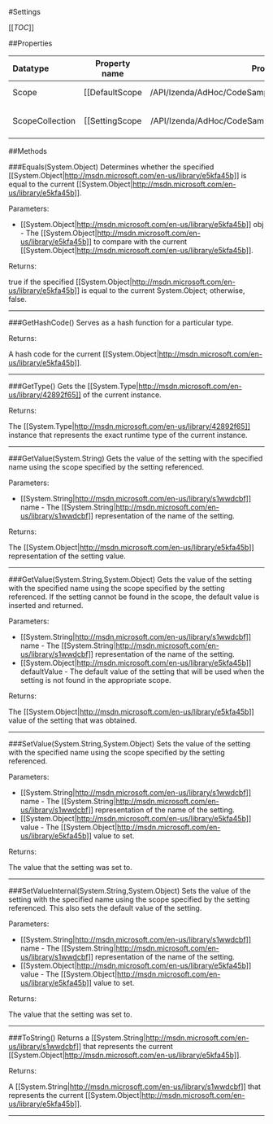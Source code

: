 #Settings

[[_TOC_]]

##Properties

|Datatype|Property name|Property description|Default Value|
|:-------|:----------:|:-----------------:|:-----------:|
|Scope|[[DefaultScope|/API/Izenda/AdHoc/CodeSamples/Izenda_AdHoc_Settings_DefaultScope]]|Gets the default [[Izenda.AdHoc.Scope|/API/Izenda/AdHoc/Izenda-AdHoc-Scope]] that the settings will use if not otherwise specified.|StaticMemory|
|ScopeCollection|[[SettingScope|/API/Izenda/AdHoc/CodeSamples/Izenda_AdHoc_Settings_SettingScope]]| Gets the collection of scoping levels that settings can use. |{}|


##Methods

###Equals(System.Object)
Determines whether the specified [[System.Object|http://msdn.microsoft.com/en-us/library/e5kfa45b]] is equal to the current [[System.Object|http://msdn.microsoft.com/en-us/library/e5kfa45b]].

Parameters: 

* [[System.Object|http://msdn.microsoft.com/en-us/library/e5kfa45b]] obj  - The [[System.Object|http://msdn.microsoft.com/en-us/library/e5kfa45b]] to compare with the current [[System.Object|http://msdn.microsoft.com/en-us/library/e5kfa45b]].





Returns:

true if the specified [[System.Object|http://msdn.microsoft.com/en-us/library/e5kfa45b]] is equal to the current System.Object; otherwise, false.


---


###GetHashCode()
 Serves as a hash function for a particular type.  





Returns:

A hash code for the current [[System.Object|http://msdn.microsoft.com/en-us/library/e5kfa45b]].


---


###GetType()
Gets the [[System.Type|http://msdn.microsoft.com/en-us/library/42892f65]] of the current instance.





Returns:

The [[System.Type|http://msdn.microsoft.com/en-us/library/42892f65]] instance that represents the exact runtime type of the current instance.


---


###GetValue(System.String)
 Gets the value of the setting with the specified name using the scope specified by the setting referenced. 

Parameters: 

* [[System.String|http://msdn.microsoft.com/en-us/library/s1wwdcbf]] name  - The [[System.String|http://msdn.microsoft.com/en-us/library/s1wwdcbf]] representation of the name of the setting.





Returns:

The [[System.Object|http://msdn.microsoft.com/en-us/library/e5kfa45b]] representation of the setting value.


---


###GetValue(System.String,System.Object)
 Gets the value of the setting with the specified name using the scope specified by the setting referenced. If the setting cannot be found in the scope, the default value is inserted and returned. 

Parameters: 

* [[System.String|http://msdn.microsoft.com/en-us/library/s1wwdcbf]] name  - The [[System.String|http://msdn.microsoft.com/en-us/library/s1wwdcbf]] representation of the name of the setting.
* [[System.Object|http://msdn.microsoft.com/en-us/library/e5kfa45b]] defaultValue  - The default value of the setting that will be used when the setting is not found in the appropriate scope.





Returns:

The [[System.Object|http://msdn.microsoft.com/en-us/library/e5kfa45b]] value of the setting that was obtained.


---


###SetValue(System.String,System.Object)
 Sets the value of the setting with the specified name using the scope specified by the setting referenced. 

Parameters: 

* [[System.String|http://msdn.microsoft.com/en-us/library/s1wwdcbf]] name  - The [[System.String|http://msdn.microsoft.com/en-us/library/s1wwdcbf]] representation of the name of the setting.
* [[System.Object|http://msdn.microsoft.com/en-us/library/e5kfa45b]] value  - The [[System.Object|http://msdn.microsoft.com/en-us/library/e5kfa45b]] value to set.





Returns:

The value that the setting was set to.


---


###SetValueInternal(System.String,System.Object)
 Sets the value of the setting with the specified name using the scope specified by the setting referenced. This also sets the default value of the setting. 

Parameters: 

* [[System.String|http://msdn.microsoft.com/en-us/library/s1wwdcbf]] name  - The [[System.String|http://msdn.microsoft.com/en-us/library/s1wwdcbf]] representation of the name of the setting.
* [[System.Object|http://msdn.microsoft.com/en-us/library/e5kfa45b]] value  - The [[System.Object|http://msdn.microsoft.com/en-us/library/e5kfa45b]] value to set.





Returns:

The value that the setting was set to.


---


###ToString()
Returns a [[System.String|http://msdn.microsoft.com/en-us/library/s1wwdcbf]] that represents the current [[System.Object|http://msdn.microsoft.com/en-us/library/e5kfa45b]].





Returns:

A [[System.String|http://msdn.microsoft.com/en-us/library/s1wwdcbf]] that represents the current [[System.Object|http://msdn.microsoft.com/en-us/library/e5kfa45b]].


---


